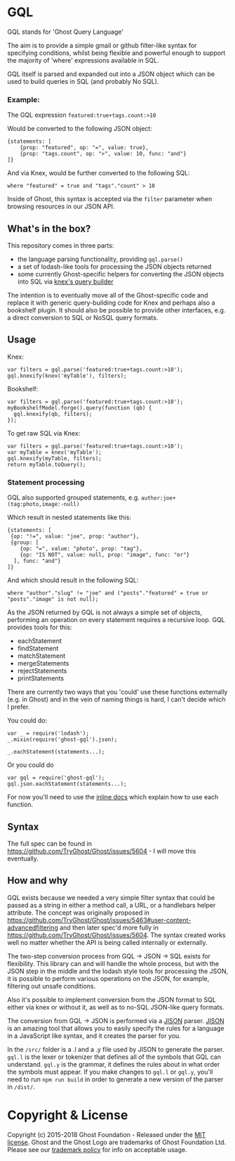 # GQL

GQL stands for 'Ghost Query Language'

The aim is to provide a simple gmail or github filter-like syntax for specifying conditions, whilst being flexible and powerful enough to support the majority of 'where' expressions available in SQL. 

GQL itself is parsed and expanded out into a JSON object which can be used to build queries in SQL (and probably No SQL). 

### Example: 

The GQL expression `featured:true+tags.count:>10`

Would be converted to the following JSON object:

```
{statements: [
    {prop: "featured", op: "=", value: true},
    {prop: "tags.count", op: ">", value: 10, func: "and"}
]}
```

And via Knex, would be further converted to the following SQL:

`where "featured" = true and "tags"."count" > 10`

Inside of Ghost, this syntax is accepted via the `filter` parameter when browsing resources in our JSON API.

## What's in the box?

This repository comes in three parts:
- the language parsing functionality, providing `gql.parse()` 
- a set of lodash-like tools for processing the JSON objects returned 
- some currently Ghost-specific helpers for converting the JSON objects into SQL via [knex's query builder](http://knexjs.org/)

The intention is to eventually move all of the Ghost-specific code and replace it with generic query-building code for Knex and perhaps also a bookshelf plugin. It should also be possible to provide other interfaces, e.g. a direct conversion to SQL or NoSQL query formats.

## Usage

Knex:
```
var filters = gql.parse('featured:true+tags.count:>10');
gql.knexify(knex('myTable'), filters);
```

Bookshelf:
```
var filters = gql.parse('featured:true+tags.count:>10');
myBookshelfModel.forge().query(function (qb) {
  gql.knexify(qb, filters);
});
```

To get raw SQL via Knex:
```
var filters = gql.parse('featured:true+tags.count:>10');
var myTable = knex('myTable');
gql.knexify(myTable, filters);
return myTable.toQuery();
```

### Statement processing

GQL also supported grouped statements, e.g. `author:joe+(tag:photo,image:-null)`

Which result in nested statements like this:

```
{statements: [
 {op: "!=", value: "joe", prop: "author"},
 {group: [
    {op: "=", value: "photo", prop: "tag"},
    {op: "IS NOT", value: null, prop: "image", func: "or"}
  ], func: "and"}
]}
```

And which should result in the following SQL: 

`where "author"."slug" != "joe" and ("posts"."featured" = true or "posts"."image" is not null);`

As the JSON returned by GQL is not always a simple set of objects, performing an operation on every statement requires a recursive loop. GQL provides tools for this:

* eachStatement
* findStatement
* matchStatement
* mergeStatements
* rejectStatements
* printStatements

There are currently two ways that you 'could' use these functions externally (e.g. in Ghost) and in the vein of naming things is hard, I can't decide which I prefer.

You could do:

```
var _ = require('lodash');
_.mixin(require('ghost-gql').json);

_.eachStatement(statements...);
```

Or you could do

```
var gql = require('ghost-gql');
gql.json.eachStatement(statements...);
```

For now you'll need to use the [inline docs](https://github.com/TryGhost/GQL/blob/master/lib/lodash-stmt.js#L10) which explain how to use each function.


## Syntax

The full spec can be found in <https://github.com/TryGhost/Ghost/issues/5604> - I will move this eventually.

## How and why

GQL exists because we needed a very simple filter syntax that could be passed as a string in either a method call, a URL, or a handlebars helper attribute. The concept was originally proposed in https://github.com/TryGhost/Ghost/issues/5463#user-content-advancedfiltering and then later spec'd more fully in https://github.com/TryGhost/Ghost/issues/5604. The syntax created works well no matter whether the API is being called internally or externally.

The two-step conversion process from GQL -> JSON -> SQL exists for flexibility. This library can and will handle the whole process, but with the JSON step in the middle and the lodash style tools for processing the JSON, it is possible to perform various operations on the JSON, for example, filtering out unsafe conditions.

Also it's possible to implement conversion from the JSON format to SQL either via knex or without it, as well as to no-SQL JSON-like query formats. 

The conversion from GQL -> JSON is performed via a [JISON](http://zaach.github.io/jison/) parser. [JISON](http://zaach.github.io/jison/) is an amazing tool that allows you to easily specify the rules for a language in a JavaScript like syntax, and it creates the parser for you.

In the `/src/` folder is a .l and a .y file used by JISON to generate the parser. `gql.l` is the lexer or tokenizer that defines all of the symbols that GQL can understand. `gql.y` is the grammar, it defines the rules about in what order the symbols must appear. If you make changes to `gql.l` or `gql.y`, you'll need to run `npm run build` in order to generate a new version of the parser in `/dist/`.

# Copyright & License

Copyright (c) 2015-2018 Ghost Foundation - Released under the [MIT license](LICENSE). Ghost and the Ghost Logo are trademarks of Ghost Foundation Ltd. Please see our [trademark policy](https://ghost.org/trademark/) for info on acceptable usage.
